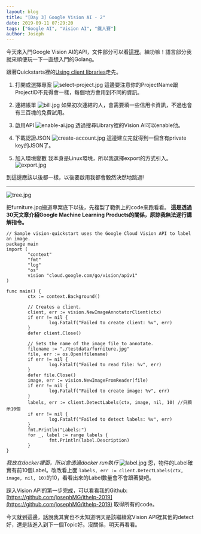 ```yaml
---
layout: blog
title: "[Day 3] Google Vision AI - 2"
date: 2019-09-11 07:29:20
tags: ["Google AI", "Vision AI", "鐵人賽"]
author: Joseph
---
```

今天來入門Google Vision AI的API，文件部分可以看[這裡](https://cloud.google.com/vision/docs/quickstarts)。練功嘛！語言部分我就來順便玩一下一直想入門的Golang。

跟著Quickstarts裡的[Using client libraries](https://cloud.google.com/vision/docs/quickstart-client-libraries)走先。
1. 打開或選擇專案
![select-project.jpg](select-project.jpg)
這邊要注意你的ProjectName跟ProjectID不見得會一樣，每個地方會用到不同的資訊。
<!-- more -->

2. 連結帳單
![bill.jpg](bill.jpg)
如果初次連結的人，會需要填一些信用卡資訊，不過也會有三百塊的免費試用。

3. 啟用API
![enable-ai.jpg](enable-ai.jpg)
透過搜尋Library裡的Vision AI可以enable他。

4. 下載認證JSON
![create-account.jpg](create-account.jpg)
這邊建立完就得到一個含有private key的JSON了。

5. 加入環境變數
我本身是Linux環境，所以我選擇export的方式引入。
![export.jpg](export.jpg)

到這邊應該以後都一樣，以後要啟用我都會毅然決然地跳過!

---
![tree.jpg](tree.jpg)

把furniture.jpg搬道專案底下以後，先複製了範例上的code來跑看看。
**這是透過30天文章介紹Google Machine Learning Products的關係，原諒我無法逐行講解指令。**

```golang
// Sample vision-quickstart uses the Google Cloud Vision API to label an image.
package main
import (
        "context"
        "fmt"
        "log"
        "os"
        vision "cloud.google.com/go/vision/apiv1"
)

func main() {
        ctx := context.Background()

        // Creates a client.
        client, err := vision.NewImageAnnotatorClient(ctx)
        if err != nil {
                log.Fatalf("Failed to create client: %v", err)
        }
        defer client.Close()

        // Sets the name of the image file to annotate.
        filename := "./testdata/furniture.jpg"
        file, err := os.Open(filename)
        if err != nil {
                log.Fatalf("Failed to read file: %v", err)
        }
        defer file.Close()
        image, err := vision.NewImageFromReader(file)
        if err != nil {
                log.Fatalf("Failed to create image: %v", err)
        }
        labels, err := client.DetectLabels(ctx, image, nil, 10) //只顯示10個
        if err != nil {
                log.Fatalf("Failed to detect labels: %v", err)
        }
        fmt.Println("Labels:")
        for _, label := range labels {
                fmt.Println(label.Description)
        }
}
```
*我放在docker裡面，所以會透過docker run執行*
![label.jpg](label.jpg)
恩，物件的Label確實有前10個Label。改改看上面 `labels, err := client.DetectLabels(ctx, image, nil, 10)`的10，看看出來的Label數量會不會跟著變吧。

踩入Vision API的第一步完成，可以看看我的Github: [https://github.com/josephMG/ithelp-2019](https://github.com/josephMG/ithelp-2019) 取得所有的code。

今天就到這邊，話說我其實也不太知道明天是該繼續寫Vision API裡其他的detect好，還是該進入到下一個Topic好。沒關係，明天再看看。
